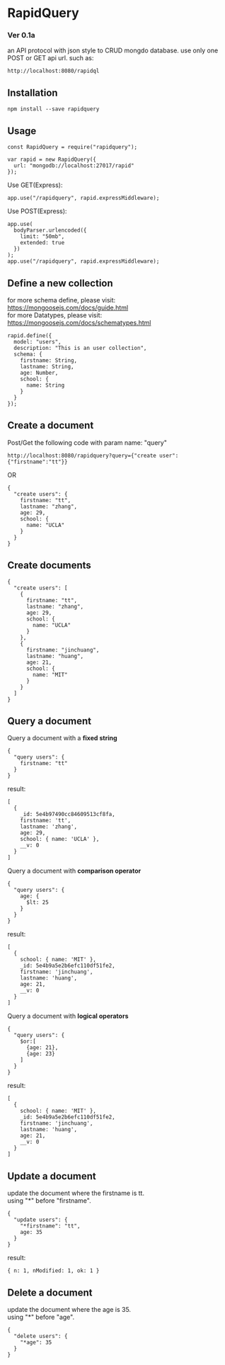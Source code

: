 # RapidQuery

### Ver 0.1a

an API protocol with json style to CRUD mongdo database. use only one POST or GET api url. such as:

```key
http://localhost:8080/rapidql
```

## Installation
```key
npm install --save rapidquery
```

## Usage

```key
const RapidQuery = require("rapidquery");

var rapid = new RapidQuery({
  url: "mongodb://localhost:27017/rapid"
});
```

Use GET(Express):
```key
app.use("/rapidquery", rapid.expressMiddleware);
```

Use POST(Express):
```key
app.use(
  bodyParser.urlencoded({
    limit: "50mb",
    extended: true
  })
);
app.use("/rapidquery", rapid.expressMiddleware);
```

## Define a new collection
for more schema define, please visit: https://mongoosejs.com/docs/guide.html
<br />for more Datatypes, please visit: https://mongoosejs.com/docs/schematypes.html
```key
rapid.define({
  model: "users",
  description: "This is an user collection",
  schema: {
    firstname: String,
    lastname: String,
    age: Number,
    school: {
      name: String
    }
  }
});
```

## Create a document
Post/Get the following code with param name: "query"
```key
http://localhost:8080/rapidquery?query={"create user":{"firstname":"tt"}}
```

OR

```key
{
  "create users": {
    firstname: "tt",
    lastname: "zhang",
    age: 29,
    school: {
      name: "UCLA"
    }
  }
}
```

## Create documents
```key
{
  "create users": [
    {
      firstname: "tt",
      lastname: "zhang",
      age: 29,
      school: {
        name: "UCLA"
      }
    },
    {
      firstname: "jinchuang",
      lastname: "huang",
      age: 21,
      school: {
        name: "MIT"
      }
    }
  ]
}
```

## Query a document

Query a document with a <b>fixed string</b>
```keys
{
  "query users": {
    firstname: "tt"
  }
}
```

result:
```keys
[
  {
    _id: 5e4b97490cc84609513cf8fa,
    firstname: 'tt',
    lastname: 'zhang',
    age: 29,
    school: { name: 'UCLA' },
    __v: 0
  }
]
```


Query a document with <b>comparison operator</b>
```keys
{
  "query users": {
    age: {
      $lt: 25
    }
  }
}
```

result:
```keys
[
  {
    school: { name: 'MIT' },
    _id: 5e4b9a5e2b6efc110df51fe2,
    firstname: 'jinchuang',
    lastname: 'huang',
    age: 21,
    __v: 0
  }
]
```

Query a document with <b>logical operators</b>
```keys
{
  "query users": {
    $or:[
      {age: 21},
      {age: 23}
    ]
  }
}
```

result:
```keys
[
  {
    school: { name: 'MIT' },
    _id: 5e4b9a5e2b6efc110df51fe2,
    firstname: 'jinchuang',
    lastname: 'huang',
    age: 21,
    __v: 0
  }
]
```

## Update a document
update the document where the firstname is tt. <br />
using "*" before "firstname".
```keys
{
  "update users": {
    "*firstname": "tt",
    age: 35
  }
}
```

result:
```keys
{ n: 1, nModified: 1, ok: 1 }
```

## Delete a document
update the document where the age is 35. <br />
using "*" before "age".
```keys
{
  "delete users": {
    "*age": 35
  }
}
```